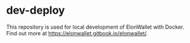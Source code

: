 # dev-deploy

This repository is used for local development of ElonWallet with Docker. Find out more at https://elonwallet.gitbook.io/elonwallet/.